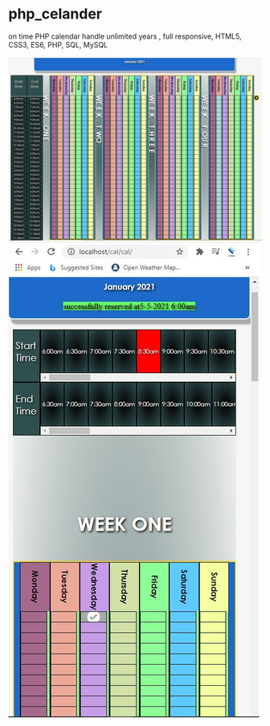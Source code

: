 # php_celander
on time PHP calendar handle unlimited years , full responsive, HTML5, CSS3, ES6, PHP, SQL, MySQL


!['cal'](now_desgin.JPG)
!['cal'](mobile1.JPG)

